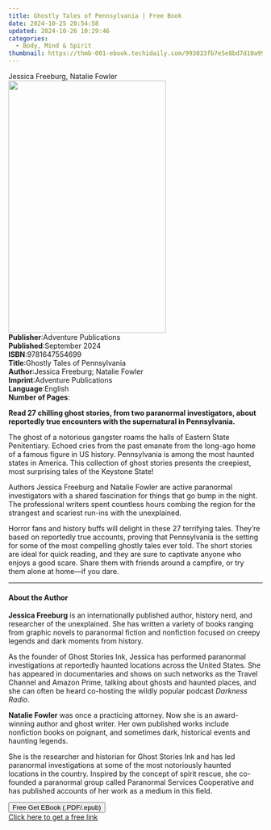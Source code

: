 ```yaml
---
title: Ghostly Tales of Pennsylvania | Free Book
date: 2024-10-25 20:54:58
updated: 2024-10-26 10:29:46
categories:
  - Body, Mind & Spirit
thumbnail: https://thmb-001-ebook.techidaily.com/993033fb7e5e8bd7d10a99d0d66956620c836ae71e2c853919d9f0d3ddc0dd8e.jpg
---
```

<main id="book-container">
  <div class="flex flex-col">
    <div class="book-brief flex-1 py-6 px-4 sm:p-6 md:py-10 md:px-8">
      <!-- brief-->
      <div class="book-brief-main">Jessica Freeburg, Natalie Fowler</div>
    </div>
    <div
      class="book-meta-info flex-1 grid gap-4 col-start-1 col-end-3 row-start-1 sm:mb-6 sm:grid-cols-4 lg:gap-6 lg:col-start-2 lg:row-end-6 lg:row-span-6 lg:mb-0"
    >
      <div
        class="book-meta-info-left place-content-center mt-4 p-4 text-sm leading-6 col-start-2 col-span-2 dark:text-slate-400"
      >
        <img
          class="w-full h-500 object-cover rounded-lg sm:h-255 sm:col-span-2 lg:col-span-full"
          src="https://img-001-ebook.techidaily.com/7f9490de9b4be91357b3b276543c213c028d84677068ca7cd91174dec44e8816.jpg"
          alt=""
          width="312"
          height="500"
        />
      </div>
      <div
        class="book-meta-info-right mt-2 col-start-1 row-start-2 col-span-3 self-center"
      >
        <!-- meta data  -->
        <div class="flex flex-col px-4 md:px-8">
          <div class="flex-1">
            <strong>Publisher</strong>:<span class="px-2"
              >Adventure Publications</span
            >
          </div>
          <div class="flex-1">
            <strong>Published</strong>:<span class="px-2">September 2024</span>
          </div>
          <div class="flex-1">
            <strong>ISBN</strong>:<span class="px-2">9781647554699</span>
          </div>
          <div class="flex-1">
            <strong>Title</strong>:<span class="px-2"
              >Ghostly Tales of Pennsylvania</span
            >
          </div>
          <div class="flex-1">
            <strong>Author</strong>:<span class="px-2"
              >Jessica Freeburg; Natalie Fowler</span
            >
          </div>
          <div class="flex-1">
            <strong>Imprint</strong>:<span class="px-2"
              >Adventure Publications</span
            >
          </div>
          <div class="flex-1">
            <strong>Language</strong>:<span class="px-2">English</span>
          </div>
          <div class="flex-1">
            <strong>Number of Pages</strong>:<span class="px-2"></span>
          </div>
        </div>
      </div>
    </div>
    <div class="book-description flex-1 py-6 px-4 sm:p-6 md:py-10 md:px-8">
      <div class="book-description-main">
        <div accordion-content="" id="description">
          <p>
            <b
              >Read 27 chilling ghost stories, from two paranormal
              investigators, about reportedly true encounters with the
              supernatural in Pennsylvania.</b
            >
          </p>
          <p>
            The ghost of a notorious gangster roams the halls of Eastern State
            Penitentiary. Echoed cries from the past emanate from the long-ago
            home of a famous figure in US history. Pennsylvania is among the
            most haunted states in America. This collection of ghost stories
            presents the creepiest, most surprising tales of the Keystone State!
          </p>
          <p>
            Authors Jessica Freeburg and Natalie Fowler are active paranormal
            investigators with a shared fascination for things that go bump in
            the night. The professional writers spent countless hours combing
            the region for the strangest and scariest run-ins with the
            unexplained.
          </p>
          <p>
            Horror fans and history buffs will delight in these 27 terrifying
            tales. They’re based on reportedly true accounts, proving that
            Pennsylvania is the setting for some of the most compelling ghostly
            tales ever told. The short stories are ideal for quick reading, and
            they are sure to captivate anyone who enjoys a good scare. Share
            them with friends around a campfire, or try them alone at home—if
            you dare.
          </p>
        </div>
        <div class="accordion-fader"></div>
      </div>
    </div>
    <div class="book-excerpts flex-1 py-6 px-4 sm:p-6 md:py-10 md:px-8">
      <!-- excerpts-->
      <div class="book-excerpts-main">
        <hr />
        <h4 class="placeholder placeholder-heading">
          <span>About the Author</span>
        </h4>
        <p></p>
        <p>
          <b>Jessica Freeburg</b> is an internationally published author,
          history nerd, and researcher of the unexplained. She has written a
          variety of books ranging from graphic novels to paranormal fiction and
          nonfiction focused on creepy legends and dark moments from history.
        </p>
        <p>
          As the founder of Ghost Stories Ink, Jessica has performed paranormal
          investigations at reportedly haunted locations across the United
          States. She has appeared in documentaries and shows on such networks
          as the Travel Channel and Amazon Prime, talking about ghosts and
          haunted places, and she can often be heard co-hosting the wildly
          popular podcast <i>Darkness Radio</i>.
        </p>
        <p>
          <b>Natalie Fowler</b> was once a practicing attorney. Now she is an
          award-winning author and ghost writer. Her own published works include
          nonfiction books on poignant, and sometimes dark, historical events
          and haunting legends.
        </p>
        <p>
          She is the researcher and historian for Ghost Stories Ink and has led
          paranormal investigations at some of the most notoriously haunted
          locations in the country. Inspired by the concept of spirit rescue,
          she co-founded a paranormal group called Paranormal Services
          Cooperative and has published accounts of her work as a medium in this
          field.
        </p>
        <p></p>
      </div>
    </div>
    <div
      class="book-about-author flex-1 py-6 px-4 sm:p-6 md:py-10 md:px-8"
    ></div>
    <div class="book-free-get flex-1 py-6 px-4 sm:p-6 md:py-10 md:px-8">
      <button
        id="btn-free-get"
        class="bg-blue-500 hover:bg-blue-700 text-white font-bold py-2 px-4 rounded"
      >
        Free Get EBook (.PDF/.epub)
      </button>
      <div id="countdown-display" class="px-2 text-lg mt-2"></div>
      <a
        id="free-link"
        class="hidden bg-blue-500 hover:bg-blue-700 text-white font-bold py-2 px-4 rounded"
        href="https://www.ebooks.com/en-us/book/211385763/ghostly-tales-of-pennsylvania/jessica-freeburg/"
        target="_blank"
        >Click here to get a free link</a
      >
    </div>
    <script>
      let countdownTime = 0;
      let countdownInterval = null;
      document
        .getElementById('btn-free-get')
        .addEventListener('click', startCountdown);
      function startCountdown() {
        countdownTime = new Date().getTime() + 60000 * 3;
        countdownInterval = setInterval(updateCountdown, 1000);
        document.getElementById('btn-free-get').disabled = true;
        document
          .getElementById('btn-free-get')
          .classList.add('bg-gray-500', 'cursor-not-allowed');
      }
      function updateCountdown() {
        let currentTime = new Date().getTime();
        let timeLeft = countdownTime - currentTime;
        let secondsLeft = Math.floor(timeLeft / 1000);
        document.getElementById('countdown-display').innerHTML =
          `Remaining time: ${secondsLeft} seconds.`;
        if (secondsLeft <= 0) {
          clearInterval(countdownInterval);
          document.getElementById('btn-free-get').classList.add('hidden');
          document.getElementById('free-link').classList.remove('hidden');
          document.getElementById('countdown-display').innerHTML = '';
        }
      }
    </script>
  </div>
</main>
